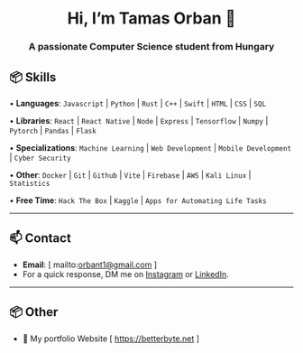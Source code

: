 <h1 align="center">Hi, I’m Tamas Orban 👋</h1>
<h3 align="center">A passionate Computer Science student from Hungary

## 📦 Skills
  
• **Languages**: `Javascript` | `Python` | `Rust` | `C++` | `Swift` | `HTML` | `CSS` | `SQL`

• **Libraries**: `React` | `React Native` | `Node` | `Express` | `Tensorflow` | `Numpy` | `Pytorch` | `Pandas` | `Flask`

• **Specializations**: `Machine Learning` | `Web Development` | `Mobile Development` | `Cyber Security` 

• **Other**: `Docker` | `Git` | `Github` | `Vite` | `Firebase` | `AWS` | `Kali Linux` | `Statistics`

• **Free Time**: `Hack The Box` | `Kaggle` | `Apps for Automating Life Tasks`

---

## 📫 Contact
- **Email**: [ mailto:orbant1@gmail.com ]
- For a quick response, DM me on [Instagram](https://www.instagram.com/mirayatech/) or [LinkedIn](https://www.linkedin.com/in/mirayaabrodi/). 
  
---

## 📦 Other
- 📝 My portfolio Website [ https://betterbyte.net ]





